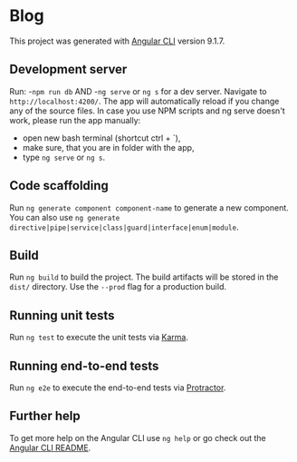 # Blog

This project was generated with [Angular CLI](https://github.com/angular/angular-cli) version 9.1.7.

## Development server

Run:
-`npm run db` AND 
-`ng serve` or `ng s` 
for a dev server. Navigate to `http://localhost:4200/`. The app will automatically reload if you change any of the source files.
In case you use NPM scripts and ng serve doesn't work, please run the app manually:
- open new bash terminal (shortcut ctrl + `),
- make sure, that you are in folder with the app,
- type `ng serve` or `ng s`.

## Code scaffolding

Run `ng generate component component-name` to generate a new component. You can also use `ng generate directive|pipe|service|class|guard|interface|enum|module`.

## Build

Run `ng build` to build the project. The build artifacts will be stored in the `dist/` directory. Use the `--prod` flag for a production build.

## Running unit tests

Run `ng test` to execute the unit tests via [Karma](https://karma-runner.github.io).

## Running end-to-end tests

Run `ng e2e` to execute the end-to-end tests via [Protractor](http://www.protractortest.org/).

## Further help

To get more help on the Angular CLI use `ng help` or go check out the [Angular CLI README](https://github.com/angular/angular-cli/blob/master/README.md).
